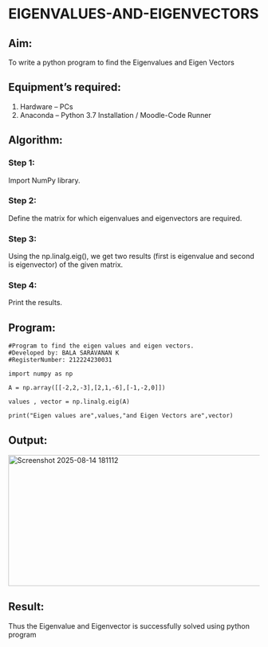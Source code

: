 # EIGENVALUES-AND-EIGENVECTORS
## Aim:
To write a python program to find the Eigenvalues and Eigen Vectors
## Equipment’s required:
1. 	Hardware – PCs
2. 	Anaconda – Python 3.7 Installation / Moodle-Code Runner
## Algorithm:
### Step 1: 
Import NumPy library.
### Step 2: 
Define the matrix for which eigenvalues and eigenvectors are required.
### Step 3:
Using the np.linalg.eig(),  we get two results (first is eigenvalue and second is eigenvector) of the given matrix.
### Step 4: 
Print the results.

## Program:
```
#Program to find the eigen values and eigen vectors.
#Developed by: BALA SARAVANAN K
#RegisterNumber: 212224230031

import numpy as np

A = np.array([[-2,2,-3],[2,1,-6],[-1,-2,0]])

values , vector = np.linalg.eig(A)

print("Eigen values are",values,"and Eigen Vectors are",vector)
```
## Output:
<img width="1344" height="263" alt="Screenshot 2025-08-14 181112" src="https://github.com/user-attachments/assets/d5c27ba9-9a51-48f3-865b-02094b04f831" />

## Result:
Thus the Eigenvalue and Eigenvector is successfully solved using python program

